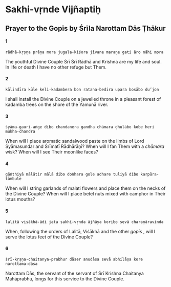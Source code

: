 # Sakhi-vṛnde Vijñaptiḥ

## Prayer to the Gopīs by Śrīla Narottam Dās Ṭhākur

#### 1

    rādhā-kṛṣṇa prāṇa mora jugala-kiśora jīvane maraṇe gati āro nāhi mora

The youthful Divine Couple Śrī Śrī Rādhā and Krishna are my life and soul. In life or death I have no other refuge but Them.

#### 2

    kālindīra kūle keli-kadambera bon ratana-bedira upara bosābo du’jon

I shall install the Divine Couple on a jewelled throne in a pleasant forest of kadamba trees on the shore of the Yamunā river.

#### 3

    śyāma-gaurī-aṅge dibo chandanera gandha chāmara ḍhulābo kobe heri mukha-chandra

When will I place aromatic sandalwood paste on the limbs of Lord Śyāmasundar and Śrīmatī Rādhārāṇī? When will I fan Them with a *chāmara* wisk? When will I see Their moonlike faces?

#### 4

    gāṅthiyā mālātir mālā dibo doṅhara gole adhare tuliyā dibo karpūra-tāmbule

When will I string garlands of malati flowers and place them on the necks of the Divine Couple? When will I place betel nuts mixed with camphor in Their lotus mouths?

#### 5

    lalitā visākhā-ādi jata sakhī-vṛnda ājñāya koribo sevā charaṇāravinda

When, following the orders of Lalitā, Viśākhā and the other *gopīs* , will I serve the lotus feet of the Divine Couple?

#### 6

    śrī-kṛṣṇa-chaitanya-prabhur dāser anudāsa sevā abhilāṣa kore narottama-dāsa

Narottam Dās, the servant of the servant of Śrī Krishna Chaitanya Mahāprabhu, longs for this service to the Divine Couple.

